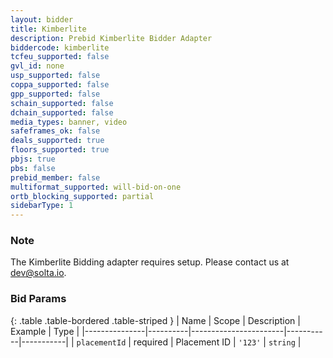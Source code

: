 ```yaml
---
layout: bidder
title: Kimberlite
description: Prebid Kimberlite Bidder Adapter
biddercode: kimberlite
tcfeu_supported: false
gvl_id: none
usp_supported: false
coppa_supported: false
gpp_supported: false
schain_supported: false
dchain_supported: false
media_types: banner, video
safeframes_ok: false
deals_supported: true
floors_supported: true
pbjs: true
pbs: false
prebid_member: false
multiformat_supported: will-bid-on-one
ortb_blocking_supported: partial
sidebarType: 1
---
```


### Note

The Kimberlite Bidding adapter requires setup. Please contact us at <dev@solta.io>.

### Bid Params

{: .table .table-bordered .table-striped }
| Name          | Scope    | Description           | Example   | Type      |
|---------------|----------|-----------------------|-----------|-----------|
| `placementId` | required | Placement ID          | `'123'`     | `string`  |
